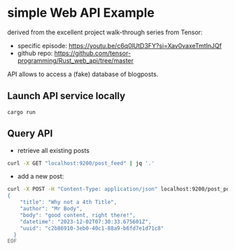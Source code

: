 # simple Web API Example
derived from the excellent project walk-through series from Tensor: 
* specific episode: https://youtu.be/c6q0lUtD3FY?si=Xav0vaxeTmtlnJQf
* github repo: https://github.com/tensor-programming/Rust_web_api/tree/master

API allows to access a (fake) database of blogposts.

## Launch API service locally
`cargo run`

## Query API
* retrieve all existing posts 
```bash
curl -X GET "localhost:9200/post_feed" | jq '.'
```

* add a new post:
```bash
curl -X POST -H "Content-Type: application/json" localhost:9200/post_post -d @- <<EOF
{
    "title": "Why not a 4th Title",
    "author": "Mr Body",
    "body": "good content, right there!",
    "datetime": "2023-12-02T07:30:33.675601Z",
    "uuid": "c2b86910-3eb0-40c1-88a9-b6fd7e1d71c8"
  } 
EOF
```

